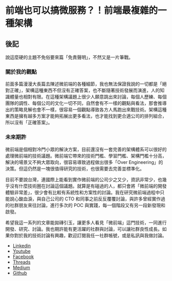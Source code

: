 # 前端也可以搞微服務？！前端最複雜的一種架構

## 後記

說這麼硬的主題不免俗要來篇「免責聲明」，不然又是一片筆戰。

### 關於我的觀點

前面多篇漫漫大長篇去陳述微前端的各種細節，我也無法保證我說的一切都是「絕對正確」，架構這種東西不但沒有正確答案，也不斷隨著技術發展而演進，人的知識體量也相對有限。在這種架構議題上很少人願意跳出來討論，每個人歷練、每個團隊的調性、每個公司的文化一切不同，自然會有不一樣的觀點與看法，那會推導出的策略見解也會不一樣，很容易一個觀點導致各方人馬跑出來戰技術。架構這種東西是擁有越多方案才能夠拓展出更多看法，也才能找到更合適公司的排列組合，所以沒有「正確答案」。

### 未來期許

微前端是個相對冷門小眾的解決方案，目前還沒有一套完善的架構體系可以很好的處理微前端的技術議題。微前端它帶來的技術門檻、學習門檻、架構門檻十分高，解決的場景又不夠大眾取向，很容易導致過程做出很多「Over Engineering」的決策。但這仍然是一塊很值得研究的技術，也很需要去完善並標準化。

目前不要說台灣，連國際上能看到實作微前端的公司少之又少，資訊非常少，也幾乎沒有什麼技術圈在討論這個議題。就算是有碰過的人，都只會將「微前端的開發體驗非常差」，很少會有比較有系統性和方案性的討論。我在研究微前端過程中只能說心酸血淚，與自己公司的 CTO 和同事之前反反覆覆討論，與許多曾經實作過的社群朋友來往討論，進行多次的 POC 與實踐，每一個階段又有另一段新發現和啟發。

希望我這一系列的文章能拋磚引玉，讓更多人看見「微前端」這門技術，一同進行開發、研究、討論。我也期許能有更活躍的社群與討論，可以讓社群良性成長。如果你對於我的技術討論有興趣，歡迎訂閱我任一社群帳號，或是私訊與我做討論。

- [Linkedin](https://www.linkedin.com/in/willy-shiao-2b0a1617b/)
- [Youtube](https://www.youtube.com/@f2e-399/videos)
- [Facebook](https://www.facebook.com/f2eBamboo/)
- [Threads](https://www.threads.net/@f2e_willy?hl=zh-tw)
- [Medium](https://medium.com/@willy8742891)
- [Github](https://github.com/willy874)
